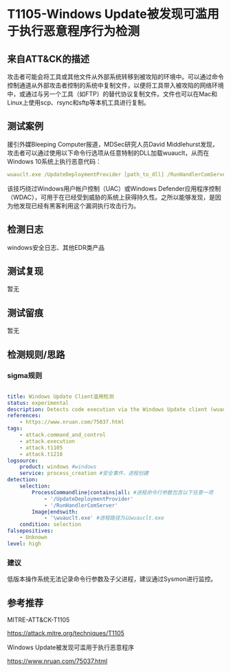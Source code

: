# T1105-Windows Update被发现可滥用于执行恶意程序行为检测

## 来自ATT&CK的描述

攻击者可能会将工具或其他文件从外部系统转移到被攻陷的环境中。可以通过命令控制通道从外部攻击者控制的系统中复制文件，以便将工具带入被攻陷的网络环境中，或通过与另一个工具（如FTP）的替代协议复制文件。文件也可以在Mac和Linux上使用scp、rsync和sftp等本机工具进行复制。

## 测试案例

援引外媒Bleeping Computer报道，MDSec研究人员David Middlehurst发现，攻击者可以通过使用以下命令行选项从任意特制的DLL加载wuauclt，从而在Windows 10系统上执行恶意代码：

```yml
wuauclt.exe /UpdateDeploymentProvider [path_to_dll] /RunHandlerComServer
```

该技巧绕过Windows用户帐户控制（UAC）或Windows Defender应用程序控制（WDAC），可用于在已经受到威胁的系统上获得持久性。之所以能够发现，是因为他发现已经有黑客利用这个漏洞执行攻击行为。

## 检测日志

windows安全日志、其他EDR类产品

## 测试复现

暂无

## 测试留痕

暂无

## 检测规则/思路

### sigma规则

```yml

title: Windows Update Client滥用检测
status: experimental
description: Detects code execution via the Windows Update client (wuauclt)
references:
    - https://www.nruan.com/75037.html
tags:
    - attack.command_and_control
    - attack.execution
    - attack.t1105
    - attack.t1218
logsource:
    product: windows #windows
    service: process_creation #安全事件，进程创建
detection:
    selection:
        ProcessCommandline|contains|all: #进程命令行参数包含以下任意一项
            - '/UpdateDeploymentProvider'
            - '/RunHandlerComServer'
        Image|endswith: 
            - '\wuauclt.exe' #进程路径为以wuauclt.exe
    condition: selection
falsepositives:
    - Unknown
level: high
```

### 建议

低版本操作系统无法记录命令行参数及子父进程，建议通过Sysmon进行监控。

## 参考推荐

MITRE-ATT&CK-T1105

<https://attack.mitre.org/techniques/T1105>

Windows Update被发现可滥用于执行恶意程序

<https://www.nruan.com/75037.html>
